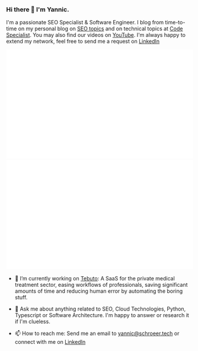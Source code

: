 ### Hi there 👋 I'm Yannic.

I'm a passionate SEO Specialist & Software Engineer. I blog from time-to-time on my personal blog on [SEO topics](https://schroeer.tech/blog) and on technical topics at [Code Specialist](https://code-specialist.com). You may also find our videos on [YouTube](https://www.youtube.com/channel/UCjdmChf65sGfOqWoygzBTyQ). I'm always happy to extend my network, feel free to send me a request on [LinkedIn](https://www.linkedin.com/in/yannic-schroeer/)

![GitHub Stats](https://raw.githubusercontent.com/yannicschroeer/github-stats/master/generated/overview.svg) ![GitHub Languages](https://raw.githubusercontent.com/yannicschroeer/github-stats/master/generated/languages.svg)

- 🔭 I’m currently working on [Tebuto](https://tebuto.de): A SaaS for the private medical treatment sector, easing workflows of professionals, saving significant amounts of time and reducing human error by automating the boring stuff.
    
- 💬 Ask me about anything related to SEO, Cloud Technologies, Python, Typescript or Software Architecture. I'm happy to answer or research it if I'm clueless.

- 📫 How to reach me: Send me an email to [yannic@schroeer.tech](mailto:yannic@schroeer.tech) or connect with me on [LinkedIn](https://www.linkedin.com/in/yannic-schroeer/)

